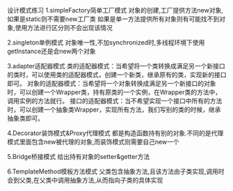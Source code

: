 设计模式练习
1.simpleFactory简单工厂模式
对象的创建,工厂提供方法new对象,如果是static则不需要new工厂类
如果是单一方法提供所有对象则有可能找不到对象,使用方法进行区分则不会出现该情况

2.singleton单例模式
对象唯一性,不加synchronized时,多线程环境下使用getInstance还是会new两个对象

3.adapter适配器模式
类的适配器模式：当希望将一个类转换成满足另一个新接口的类时，可以使用类的适配器模式，创建一个新类，继承原有的类，实现新的接口即可。
对象的适配器模式：当希望将一个对象转换成满足另一个新接口的对象时，可以创建一个Wrapper类，持有原类的一个实例，在Wrapper类的方法中，调用实例的方法就行。
接口的适配器模式：当不希望实现一个接口中所有的方法时，可以创建一个抽象类Wrapper，实现所有方法，我们写别的类的时候，继承抽象类即可。

4.Decorator装饰模式&Proxy代理模式
都是构造函数持有别的对象.不同的是代理模式里面包含new被代理的对象,而装饰模式则需要自己new一个

5.Bridge桥接模式
给出持有对象的setter&getter方法

6.TemplateMethod模板方法模式
父类包含抽象方法,且该方法由子类实现,调用时会到父类,在父类中调用抽象方法,从而指向子类的具体实现